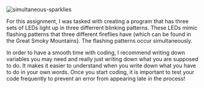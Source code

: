 ![simultaneous-sparklies](https://user-images.githubusercontent.com/124649732/230258005-2746b5c8-cf11-4399-87ae-e9182a056cba.jpg)

For this assignment, I was tasked with creating a program that has three sets of LEDs light up in three differrent blinking patterns. These LEDs mimic flashing patterns that three different fireflies have (which can be found in the Great Smoky Mountains). The flashing patterns occur simultaneously.

In order to have a smooth time with coding, I recommend writing down variables you may need and really just writing down what you are supposed to do. It makes it easier to understand when you write down what you have to do in your own words. Once you start coding, it is important to test your code frequently to prevent an error from appearing late in the process!
